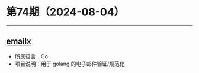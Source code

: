 # 第74期（2024-08-04）

---
## [emailx](https://github.com/goware/emailx)
- 所属语言：Go
- 项目说明：用于 golang 的电子邮件验证/规范化
